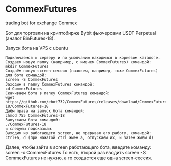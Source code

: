 # CommexFutures

trading bot for exchange Commex

Бот для торговли на криптобирже Bybit фьючерсами USDT Perpetual (аналог BinFutures-18).

Запуск бота на VPS с ubuntu

    Подключаемся к серверу и по умолчанию находимся в корневом каталоге.
    Создаем новую папку (например, с именем CommexFutures) командой:
    mkdir CommexFutures
    Создаём новую screen-сессию (назовем, например, тоже CommexFutures) для бота командой:
    screen -S CommexFutures
    Заходим в папку CommexFutures командой:
    cd CommexFutures
    Скачиваем бота в папку CommexFutures командой:
    wget https://github.com/ebot732/CommexFutures/releases/download/CommexFutures-18/CommexFutures-18
    Даём права на запуск бота командой:
    chmod 755 CommexFutures-18
    Запускаем бота командой:
    ./CommexFutures-18
    и следуем подсказкам.
    Выходим из работающего screen, не прерывая его работу, командой:
    ctrl+a, d (при нажатой ctrl жмем а, отпускаем их, и затем жмем d)

Далее, чтобы зайти в screen работающего бота, введите команду:
screen -x CommexFutures
То есть, второй раз вводить
screen -S CommexFutures
не нужно, а то создастся еще одна screen-сессия.
